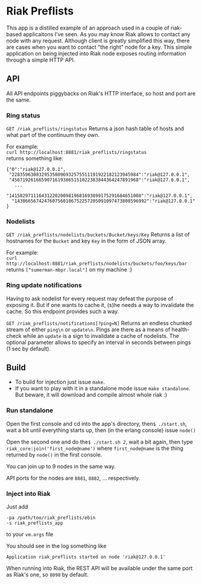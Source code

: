 # Riak Preflists

This app is a distilled example of an approach used in a couple of riak-based applicaitons I've seen.
As you may know Riak allows to contact any node with any request. Although client is greatly simplified this way, there are cases when you want to contact "the right" node for a key. This simple application on being injected into Riak node exposes routing information through a simple HTTP API.

## API

All API endpoints piggybacks on Riak's HTTP interface, so host and port are the same.

### Ring status

`GET /riak_preflists/ringstatus`
Returns a json hash table of hosts and what part of the continuum they own.

For example:  
`curl http://localhost:8881/riak_preflists/ringstatus`  
returns something like:

```
{"0":"riak@127.0.0.1",
 "22835963083295358096932575511191922182123945984":"riak@127.0.0.1",
 "45671926166590716193865151022383844364247891968":"riak@127.0.0.1",
   ...
  "1415829711164312202009819681693899175291684651008":"riak@127.0.0.1",
  "1438665674247607560106752257205091097473808596992":"riak@127.0.0.1"
}
```

### Nodelists

`GET /riak_preflists/nodelists/buckets/Bucket/keys/Key`
Returns a list of hostnames for the `Bucket` and key `Key` in the form of JSON array.

For example:  
`curl http://localhost:8881/riak_preflists/nodelists/buckets/foo/keys/bar`  
returns `["sumerman-mbpr.local"]` on my machine :)

### Ring update notifications

Having to ask nodelist for every request may defeat the purpose of exposing it. But if one wants to cache it, (s)he needs a way to invalidate the cache. So this endpoint provides such a way.

`GET /riak_preflists/notifications[?ping=N]`
Returns an endless chunked stream of either `ping\n` or `update\n`. Pings are there as a means of health-check while an `update` is a sign to invalidate a cache of nodelists. The optional parameter allows to specify an interval in seconds between pings (1 sec by default).

## Build

- To build for injection just issue `make`. 
- If you want to play with it in a standalone mode issue `make standalone`. But beware, it will download and compile almost whole riak :)

### Run standalone

Open the first console and cd into the app's directory, then`$ ./start.sh`,
wait a bit until everything starts up, then (in the erlang console) issue `node()`

Open the second one and do the`$ ./start.sh 2`, wait a bit again, then type `riak_core:join('first_node@name')` where `first_node@name` is the thing returned by `node()` in the first console.

You can join up to 9 nodes in the same way.

API ports for the nodes are `8881`, `8882`, ... respectively.

### Inject into Riak

Just add 

```
-pa /path/too/riak_preflists/ebin
-s riak_preflists_app
```
to your `vm.args` file

You should see in the log something like

```
Application riak_preflists started on node 'riak@127.0.0.1'
```

When running into Riak, the REST API will be available under the same port as
Riak's one, so `8098` by default.